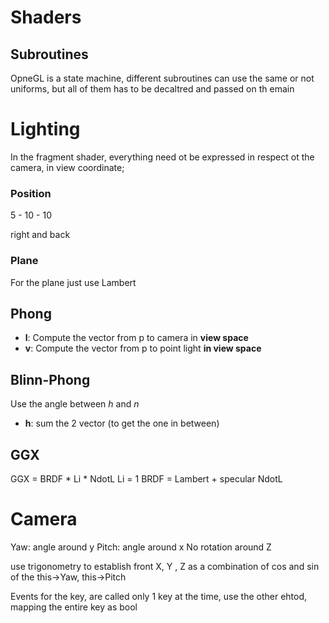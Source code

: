 # Shaders

## Subroutines

OpneGL is a state machine, different subroutines can use the same or not uniforms, but all of  them has to be decaltred and passed on th emain

# Lighting

In the fragment shader, everything need ot be expressed in respect ot the camera, in view coordinate;

### Position

5 - 10 - 10 

right and back

### Plane

For the plane just use Lambert

## Phong

- **l**: Compute the vector from p to camera in **view space**
- **v**: Compute the vector from p to point light **in view space**

## Blinn-Phong

Use the angle between *h* and *n*

- **h**: sum the 2 vector (to get the one in between)

## GGX

  GGX = BRDF * Li * NdotL
  Li = 1
  BRDF = Lambert + specular
  NdotL

# Camera

Yaw: angle around y
Pitch: angle around x
No rotation around Z

use trigonometry to establish front X, Y , Z as a combination of cos and sin of the this->Yaw, this->Pitch

Events for the key, are called only 1 key at the time, use the other ehtod, mapping the entire key as bool